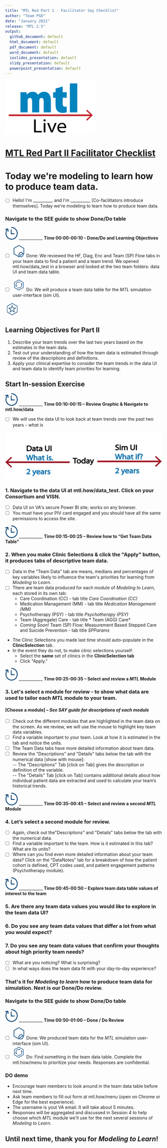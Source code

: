 ```yaml
---
title: "MTL Red Part 1 - Facilitator Say Checklist"
author: "Team PSD"
date: "January 2022"
release: "MTL 2.5"
output: 
  github_document: default
  html_document: default
  pdf_document: default
  word_document: default
  ioslides_presentation: default
  slidy_presentation: default
  powerpoint_presentation: default
---
```

<img src = "https://github.com/lzim/teampsd/blob/master/resources/logos/mtl_live_sq_sm.png"
     height = "175" width = "290">  

# [MTL Red Part II Facilitator Checklist](https://github.com/lzim/teampsd/blob/master/mtl_facilitate_workgroup/mtl_live_guide/mtl_live_session03_see.Rmd "MTL Live Session 03")

# Today we're modeling to learn how to produce team data.  
- [ ] Hello! I'm __________ and I'm __________ [Co-facilitators introduce themselves]. Today we're modeling to learn how to produce team data.

### Navigate to the SEE guide to show Done/Do table
[<img src = "https://github.com/lzim/teampsd/blob/master/resources/icons/timestamp.png" height = "40" width = "40" style = “display:inline-block”/>](#DontClick) ____________ **Time 00:00-00:10 - Done/Do and Learning Objectives**
 
- [ ] [<img src = "https://github.com/lzim/teampsd/blob/master/resources/icons/done.png" height = "40" width = "40">](#DontClick) Done: We reviewed the HF, Diag, Enc and Team (SP) Flow tabs in your team data to find a patient and a team trend. We opened mtl.how/data_test in a browser and looked at the two team folders: data UI and team data table.  
- [ ] [<img src = "https://github.com/lzim/teampsd/blob/master/resources/icons/do.png" height = "40" width = "40">](#DontClick) 
Do: We will produce a team data table for the _MTL_ simulation user-interface (sim UI).


<!-- Learning Objectives Icon --> 
[<img src = "https://github.com/lzim/teampsd/blob/master/resources/icons/learning_objectives.png" height = "45" width = "45">](DontClick)  
## Learning Objectives for Part II
1. Describe your team trends over the last two years based on the estimates in the team data.
2. Test out your understanding of how the team data is estimated through review of the descriptions and definitions. 
3. Apply your clinical expertise to consider the team trends in the data UI and team data to identify team priorities for learning.

## Start In-session Exercise
[<img src = "https://github.com/lzim/teampsd/blob/master/resources/icons/timestamp.png" height = "40" width = "40" style = “display:inline-block”/>](#DontClick) ____________ **Time 00:10-00:15 – Review Graphic & Navigate to mtl.how/data**
- [ ] We will use the data UI to look back at team trends over the past two years - *what is* 


<img src = "https://raw.githubusercontent.com/lzim/teampsd/master/resources/illustrations/data_ui_sim_ui.png">


### 1. Navigate to the data UI at mtl.how/data_test. Click on your Consortium and VISN.
- [ ] Data UI on VA's secure Power BI site; works on any browser.
- [ ] You must have your PIV card engaged and you should have all the same permissions to access the site. 

[<img src = "https://github.com/lzim/teampsd/blob/master/resources/icons/timestamp.png" height = "40" width = "40" style = “display:inline-block”/>](#DontClick) ____________ **Time 00:15-00:25 – Review how to “Get Team Data Table"**

### 2. When you make Clinic Selections & click the "Apply" button, it produces tabs of descriptive team data.

- [ ] Data in the "Team Data" tab are means, medians and percentages of key variables likely to influence the team's priorities for learning from *Modeling to Learn*. 
- [ ] There are team data produced for each module of *Modeling to Learn*, each stored in its own tab:
   + Care Coordination (CC) - tab title *Care Coordination (CC)*
   + Medication Management (MM) - tab title *Medication Management (MM)*
   + Psychotherapy (PSY) - tab title *Psychotherapy (PSY)*
   + Team (Aggregate) Care - tab title * Team (AGG) Care*
   + *Coming Soon!* Team (SP) Flow: Measurement Based Stepped Care and Suicide Prevention - tab title *SPParams*

- The Clinic Selections you made last time should auto-populate in the **ClinicSelection** tab. 
- In the event they do not, to make clinic selections yourself:
  - Select the **same** set of clinics in the **ClinicSelection tab** 
  - Click "Apply."
  
 
 [<img src = "https://github.com/lzim/teampsd/blob/master/resources/icons/timestamp.png" height = "40" width = "40" style = “display:inline-block”/>](#DontClick) ____________ **Time 00:25-00:35 – Select and review a *MTL* Module**

### 3. Let's select a module for review - to show what data are used to tailor each *MTL* module to your team.  

#### [Choose a module] – *See SAY guide for descriptions of each module*  

- [ ] Check out the different modules that are highlighted in the team data on the screen. As we review, we will use the mouse to highlight key team data variables.  
- [ ] Find a variable important to your team. Look at how it is estimated in the tab and notice the units.  
- [ ] The Team Data tabs have more detailed information about team data.  
- [ ] Review  the "Descriptions" and "Details" tabs below the tab with the numerical data [show with mouse]:  
	-- The "Descriptions" Tab [click on Tab] gives the description or definition of the variable.  
	-- The "Details" Tab [click on Tab] contains additional details about how individual patient data are extracted and used to calculate your team’s historical trends. 
	
[<img src = "https://github.com/lzim/teampsd/blob/master/resources/icons/timestamp.png" height = "40" width = "40" style = “display:inline-block”/>](#DontClick) ____________ **Time 00:35-00:45 – Select and review a second *MTL* Module**  

### 4. Let’s select a second module for review.  
- [ ] Again, check out the"Descriptions" and "Details" tabs below the tab with the numerical data. 
- [ ] Find a variable important to the team. How is it estimated in this tab? What are its units?   
- [ ] Where can you find even more detailed information about your team data? Click on the “DataNotes” tab for a breakdown of how the patient cohort is defined, CPT codes used, and patient engagement patterns (Psychotherapy module).  

[<img src = "https://github.com/lzim/teampsd/blob/master/resources/icons/timestamp.png" height = "40" width = "40" style = “display:inline-block”/>](#DontClick) ____________ **Time 00:45-00:50 – Explore team data table values of interest to the team**  

### 5. Are there any team data values you would like to explore in the team data UI?  
### 6. Do you see any team data values that differ a lot from what you would expect?  
### 7. Do you see any team data values that confirm your thoughts about high priority team needs?  
- [ ] What are you noticing? What is surprising?
- [ ] In what ways does the team data fit with your day-to-day experience?  

### That's it for _Modeling to learn_ how to produce team data for simulation. Next is our Done/Do review.

### Navigate to the SEE guide to show Done/Do table  
[<img src = "https://github.com/lzim/teampsd/blob/master/resources/icons/timestamp.png" height = "40" width = "40" style = “display:inline-block”/>](#DontClick) ____________ **Time 00:50-01:00 – Done / Do Review**  

 
- [ ] [<img src = "https://github.com/lzim/teampsd/blob/master/resources/icons/done.png" height = "40" width = "40">](#DontClick) Done: We produced team data for the _MTL_ simulation user-interface (sim UI).  
- [ ] [<img src = "https://github.com/lzim/teampsd/blob/master/resources/icons/do.png" height = "40" width = "40">](#DontClick) Do: Find something in the team data table. Complete the mtl.how/menu to prioritize your needs. Responses are confidential.  
### DO demo
-	Encourage team members to look around in the team data table before next time. 
-	Ask team members to fill out form at mtl.how/menu (open on Chrome or Edge for the best experience).
-	The username is yout VA email. It will take about 5 minutes. 
-	Responses will be aggregated and discussed in Session 4 to help choose which *MTL* module we'll use for the next several sessions of *Modeling to Learn*.

## Until next time, thank you for *Modeling to Learn*!
